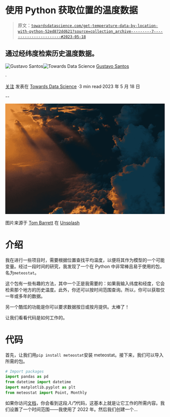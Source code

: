 # 使用 Python 获取位置的温度数据

> 原文：[`towardsdatascience.com/get-temperature-data-by-location-with-python-52ed872dd621?source=collection_archive---------7-----------------------#2023-05-18`](https://towardsdatascience.com/get-temperature-data-by-location-with-python-52ed872dd621?source=collection_archive---------7-----------------------#2023-05-18)

## 通过经纬度检索历史温度数据。

[](https://gustavorsantos.medium.com/?source=post_page-----52ed872dd621--------------------------------)![Gustavo Santos](https://gustavorsantos.medium.com/?source=post_page-----52ed872dd621--------------------------------)[](https://towardsdatascience.com/?source=post_page-----52ed872dd621--------------------------------)![Towards Data Science](https://towardsdatascience.com/?source=post_page-----52ed872dd621--------------------------------) [Gustavo Santos](https://gustavorsantos.medium.com/?source=post_page-----52ed872dd621--------------------------------)

·

[关注](https://medium.com/m/signin?actionUrl=https%3A%2F%2Fmedium.com%2F_%2Fsubscribe%2Fuser%2F4429d99b1245&operation=register&redirect=https%3A%2F%2Ftowardsdatascience.com%2Fget-temperature-data-by-location-with-python-52ed872dd621&user=Gustavo+Santos&userId=4429d99b1245&source=post_page-4429d99b1245----52ed872dd621---------------------post_header-----------) 发表在 [Towards Data Science](https://towardsdatascience.com/?source=post_page-----52ed872dd621--------------------------------) ·3 min read·2023 年 5 月 18 日[](https://medium.com/m/signin?actionUrl=https%3A%2F%2Fmedium.com%2F_%2Fvote%2Ftowards-data-science%2F52ed872dd621&operation=register&redirect=https%3A%2F%2Ftowardsdatascience.com%2Fget-temperature-data-by-location-with-python-52ed872dd621&user=Gustavo+Santos&userId=4429d99b1245&source=-----52ed872dd621---------------------clap_footer-----------)

--

[](https://medium.com/m/signin?actionUrl=https%3A%2F%2Fmedium.com%2F_%2Fbookmark%2Fp%2F52ed872dd621&operation=register&redirect=https%3A%2F%2Ftowardsdatascience.com%2Fget-temperature-data-by-location-with-python-52ed872dd621&source=-----52ed872dd621---------------------bookmark_footer-----------)![](img/0a6e05461c10ccab94bd840c64e8f53b.png)

图片来源于 [Tom Barrett](https://unsplash.com/es/@wistomsin?utm_source=unsplash&utm_medium=referral&utm_content=creditCopyText) 在 [Unsplash](https://unsplash.com/photos/hgGplX3PFBg?utm_source=unsplash&utm_medium=referral&utm_content=creditCopyText)

# 介绍

我在进行一些项目时，需要根据位置查找平均温度，以便将其作为模型的一个可能变量。经过一段时间的研究，我发现了一个在 Python 中非常棒且易于使用的包，名为`meteostat`。

这个包有一些有趣的方法，其中一个正是我需要的：如果我输入纬度和经度，它会检索那个地方的历史温度。此外，你还可以按时间范围查询。所以，你可以获取仅一年或多年的数据。

另一个酷炫的功能是你可以要求数据按日或按月提供。太棒了！

让我们看看代码是如何工作的。

# 代码

首先，让我们用`pip install meteostat`安装 meteostat。接下来，我们可以导入所需的包。

```py
# Import packages
import pandas as pd
from datetime import datetime
import matplotlib.pyplot as plt
from meteostat import Point, Monthly
```

如果你访问[文档](https://dev.meteostat.net/python/#installation)，你会看到这段*入门*代码，这基本上就是让它工作的所需内容。我们设置了一个时间范围——我使用了 2022 年。然后我们创建一个…
